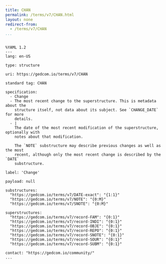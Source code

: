 ```yaml
---
title: CHAN
permalink: /terms/v7/CHAN.html
layout: none
redirect-from:
  - /terms/v7/CHAN
...
```


```

%YAML 1.2
---
lang: en-US

type: structure

uri: https://gedcom.io/terms/v7/CHAN

standard tag: CHAN

specification:
  - Change
  - The most recent change to the superstructure. This is metadata about the
    structure itself, not data about its subject. See `CHANGE_DATE` for more
    details.
  - |
    The date of the most recent modification of the superstructure, optionally with
    notes about that modification.
    
    The `NOTE` substructure may describe previous changes as well as the most
    recent, although only the most recent change is described by the `DATE`
    substructure.

label: 'Change'

payload: null

substructures:
  "https://gedcom.io/terms/v7/DATE-exact": "{1:1}"
  "https://gedcom.io/terms/v7/NOTE": "{0:M}"
  "https://gedcom.io/terms/v7/SNOTE": "{0:M}"

superstructures:
  "https://gedcom.io/terms/v7/record-FAM": "{0:1}"
  "https://gedcom.io/terms/v7/record-INDI": "{0:1}"
  "https://gedcom.io/terms/v7/record-OBJE": "{0:1}"
  "https://gedcom.io/terms/v7/record-REPO": "{0:1}"
  "https://gedcom.io/terms/v7/record-SNOTE": "{0:1}"
  "https://gedcom.io/terms/v7/record-SOUR": "{0:1}"
  "https://gedcom.io/terms/v7/record-SUBM": "{0:1}"

contact: "https://gedcom.io/community/"
...

```

